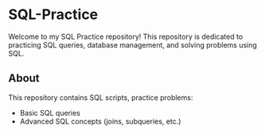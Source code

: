 
# SQL-Practice


Welcome to my SQL Practice repository! This repository is dedicated to practicing SQL queries, database management, and solving problems using SQL.
## About

This repository contains SQL scripts, practice problems:
- Basic SQL queries
- Advanced SQL concepts (joins, subqueries, etc.)


